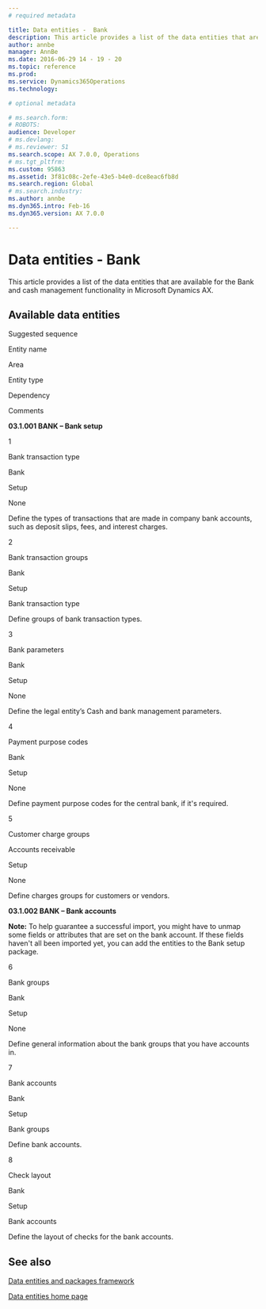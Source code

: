 ```yaml
---
# required metadata

title: Data entities -  Bank
description: This article provides a list of the data entities that are available for the Bank and cash management functionality in Microsoft Dynamics AX.
author: annbe
manager: AnnBe
ms.date: 2016-06-29 14 - 19 - 20
ms.topic: reference
ms.prod: 
ms.service: Dynamics365Operations
ms.technology: 

# optional metadata

# ms.search.form: 
# ROBOTS: 
audience: Developer
# ms.devlang: 
# ms.reviewer: 51
ms.search.scope: AX 7.0.0, Operations
# ms.tgt_pltfrm: 
ms.custom: 95863
ms.assetid: 3f81c08c-2efe-43e5-b4e0-dce8eac6fb8d
ms.search.region: Global
# ms.search.industry: 
ms.author: annbe
ms.dyn365.intro: Feb-16
ms.dyn365.version: AX 7.0.0

---
```


# Data entities -  Bank

This article provides a list of the data entities that are available for the Bank and cash management functionality in Microsoft Dynamics AX.

Available data entities
-----------------------

Suggested sequence

Entity name

Area

Entity type

Dependency

Comments

**03.1.001 BANK – Bank setup**

1

Bank transaction type

Bank

Setup

None

Define the types of transactions that are made in company bank accounts, such as deposit slips, fees, and interest charges.

2

Bank transaction groups

Bank

Setup

Bank transaction type

Define groups of bank transaction types.

3

Bank parameters

Bank

Setup

None

Define the legal entity’s Cash and bank management parameters.

4

Payment purpose codes

Bank

Setup

None

Define payment purpose codes for the central bank, if it's required.

5

Customer charge groups

Accounts receivable

Setup

None

Define charges groups for customers or vendors.

**03.1.002 BANK – Bank accounts**

**Note:** To help guarantee a successful import, you might have to unmap some fields or attributes that are set on the bank account. If these fields haven't all been imported yet, you can add the entities to the Bank setup package.

6

Bank groups

Bank

Setup

None

Define general information about the bank groups that you have accounts in.

7

Bank accounts

Bank

Setup

Bank groups

Define bank accounts.

8

Check layout

Bank

Setup

Bank accounts

Define the layout of checks for the bank accounts.

See also
--------

[Data entities and packages framework](data-entities-data-packages.md)

[Data entities home page](data-entities-home-page.md)

